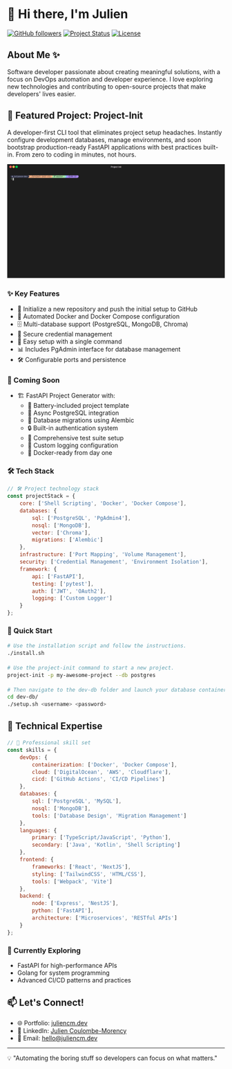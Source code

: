 # 👋 Hi there, I'm Julien

[![GitHub followers](https://img.shields.io/github/followers/juliencm-dev?label=Follow&style=social)](https://github.com/juliencm-dev)
[![Project Status](https://img.shields.io/badge/status-active-success.svg)](https://github.com/juliencm-dev/project-init-cli)
[![License](https://img.shields.io/badge/license-MIT-blue.svg)](https://github.com/juliencm-dev/project-init-cli/blob/main/LICENSE)

## About Me ✨
Software developer passionate about creating meaningful solutions, with a focus on DevOps automation and developer experience. I love exploring new technologies and contributing to open-source projects that make developers' lives easier.

## 🚀 Featured Project: Project-Init

A developer-first CLI tool that eliminates project setup headaches. Instantly configure development databases, manage environments, and soon bootstrap production-ready FastAPI applications with best practices built-in. From zero to coding in minutes, not hours.

![Project Init CLI Demo](https://raw.githubusercontent.com/juliencm-dev/project-init-cli/main/docs/demo.gif)

### ✨ Key Features

- 🚀 Initialize a new repository and push the initial setup to GitHub
- 🐳 Automated Docker and Docker Compose configuration
- 🗄️ Multi-database support (PostgreSQL, MongoDB, Chroma)
- 🔐 Secure credential management
- 🎯 Easy setup with a single command
- 📊 Includes PgAdmin interface for database management
- 🛠️ Configurable ports and persistence

### 🚧 Coming Soon

- 🏗️ FastAPI Project Generator with:
  - 🔋 Battery-included project template
  - 🐘 Async PostgreSQL integration
  - 🔄 Database migrations using Alembic
  - 🔒 Built-in authentication system
  - 🧪 Comprehensive test suite setup
  - 📝 Custom logging configuration
  - 🐋 Docker-ready from day one

### 🛠️ Tech Stack

```javascript
// 🛠️ Project technology stack
const projectStack = {
    core: ['Shell Scripting', 'Docker', 'Docker Compose'],
    databases: {
        sql: ['PostgreSQL', 'PgAdmin4'],
        nosql: ['MongoDB'],
        vector: ['Chroma'],
        migrations: ['Alembic']
    },
    infrastructure: ['Port Mapping', 'Volume Management'],
    security: ['Credential Management', 'Environment Isolation'],
    framework: {
        api: ['FastAPI'],
        testing: ['pytest'],
        auth: ['JWT', 'OAuth2'],
        logging: ['Custom Logger']
    }
};
```

### 🎯 Quick Start

```bash
# Use the installation script and follow the instructions.
./install.sh

# Use the project-init command to start a new project.
project-init -p my-awesome-project --db postgres

# Then navigate to the dev-db folder and launch your database container!
cd dev-db/
./setup.sh <username> <password>
```

## 💼 Technical Expertise

```javascript
// 🎯 Professional skill set
const skills = {
    devOps: {
        containerization: ['Docker', 'Docker Compose'],
        cloud: ['DigitalOcean', 'AWS', 'Cloudflare'],
        cicd: ['GitHub Actions', 'CI/CD Pipelines']
    },
    databases: {
        sql: ['PostgreSQL', 'MySQL'],
        nosql: ['MongoDB'],
        tools: ['Database Design', 'Migration Management']
    },
    languages: {
        primary: ['TypeScript/JavaScript', 'Python'],
        secondary: ['Java', 'Kotlin', 'Shell Scripting']
    },
    frontend: {
        frameworks: ['React', 'NextJS'],
        styling: ['TailwindCSS', 'HTML/CSS'],
        tools: ['Webpack', 'Vite']
    },
    backend: {
        node: ['Express', 'NestJS'],
        python: ['FastAPI'],
        architecture: ['Microservices', 'RESTful APIs']
    }
};
```

### 🌱 Currently Exploring

- FastAPI for high-performance APIs
- Golang for system programming
- Advanced CI/CD patterns and practices

## 📫 Let's Connect!

- 🌐 Portfolio: [juliencm.dev](https://juliencm.dev)
- 💼 LinkedIn: [Julien Coulombe-Morency](https://linkedin.com/in/juliencm-dev)
- 📧 Email: hello@juliencm.dev

---

💡 "Automating the boring stuff so developers can focus on what matters."
